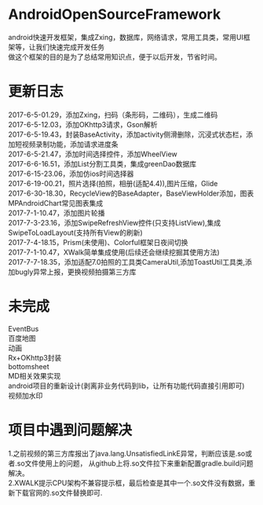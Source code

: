 # AndroidOpenSourceFramework
android快速开发框架，集成Zxing，数据库，网络请求，常用工具类，常用UI框架等，让我们快速完成开发任务<br>
做这个框架的目的是为了总结常用知识点，便于以后开发，节省时间。

# 更新日志
2017-6-5-01.29，添加Zxing，扫码（条形码，二维码），生成二维码<br>
2017-6-5-12.03，添加OKhttp3请求，Gson解析<br>
2017-6-5-19.43，封装BaseActivity，添加activity侧滑删除，沉浸式状态栏，添加短视频录制功能，添加请求进度条<br>
2017-6-5-21.47，添加时间选择控件，添加WheelView<br>
2017-6-6-16.51，添加List分割工具类，集成greenDao数据库<br>
2017-6-15-23.06，添加仿ios时间选择器<br>
2017-6-19-00.21，照片选择(拍照，相册(适配4.4)),图片压缩，Glide<br>
2017-6-30-18.30，RecycleView的BaseAdapter，BaseViewHolder添加，图表MPAndroidChart常见图表集成<br>
2017-7-1-10.47，添加图片轮播<br>
2017-7-3-23.16，添加SwipeRefreshView控件(只支持ListView),集成SwipeToLoadLayout(支持所有View的刷新)<br>
2017-7-4-18.15，Prism(未使用)、Colorful框架日夜间切换<br>
2017-7-1-10.47，XWalk简单集成使用(后续还会继续挖掘其使用方法)<br>
2017-7-7-18.35，添加适配7.0拍照的工具类CameraUtil,添加ToastUtil工具类,添加bugly异常上报，更换视频拍摄第三方库<br>

# 未完成
EventBus<br>
百度地图<br>
动画<br>
Rx+OKhttp3封装<br>
bottomsheet<br>
MD相关效果实现<br>
android项目的重新设计(剥离非业务代码到lib，让所有功能代码直接引用即可)<br>
视频加水印<br>

# 项目中遇到问题解决
1.之前视频的第三方库报出了java.lang.UnsatisfiedLinkE异常，判断应该是.so或者.so文件使用上的问题，
从github上将.so文件拉下来重新配置gradle.build问题解决。<br>
2.XWALK提示CPU架构不兼容提示框，最后检查是其中一个.so文件没有数据，重新下载官网的.so文件替换即可.<br>




